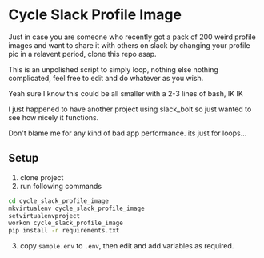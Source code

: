 # Cycle Slack Profile Image

Just in case you are someone who recently got a pack of 200 weird profile images and want to share it with others on slack by changing your profile pic in a relavent period, clone this repo asap.

This is an unpolished script to simply loop, nothing else nothing complicated, feel free to edit and do whatever as you wish.

Yeah sure I know this could be all smaller with a 2-3 lines of bash, IK IK

I just happened to have another project using slack_bolt so just wanted to see how nicely it functions.

Don't blame me for any kind of bad app performance. its just for loops...

## Setup
1. clone project
2. run following commands
```bash
cd cycle_slack_profile_image
mkvirtualenv cycle_slack_profile_image
setvirtualenvproject
workon cycle_slack_profile_image
pip install -r requirements.txt
```
3. copy `sample.env` to `.env`, then edit and add variables as required.
